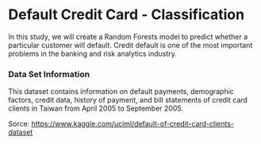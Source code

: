 # Default Credit Card - Classification

In this study, we will create a Random Forests model to predict whether a particular customer will default.
Credit default is one of the most important problems in the banking and risk analytics industry.

### Data Set Information

This dataset contains information on default payments, demographic factors, credit data, history of payment,
and bill statements of credit card clients in Taiwan from April 2005 to September 2005.

Sorce: https://www.kaggle.com/uciml/default-of-credit-card-clients-dataset
